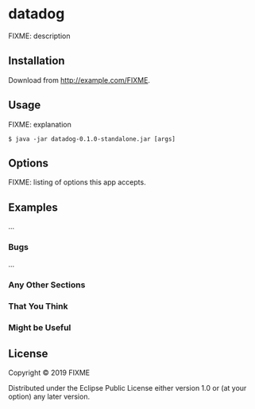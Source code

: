 # datadog

FIXME: description

## Installation

Download from http://example.com/FIXME.

## Usage

FIXME: explanation

    $ java -jar datadog-0.1.0-standalone.jar [args]

## Options

FIXME: listing of options this app accepts.

## Examples

...

### Bugs

...

### Any Other Sections
### That You Think
### Might be Useful

## License

Copyright © 2019 FIXME

Distributed under the Eclipse Public License either version 1.0 or (at
your option) any later version.
